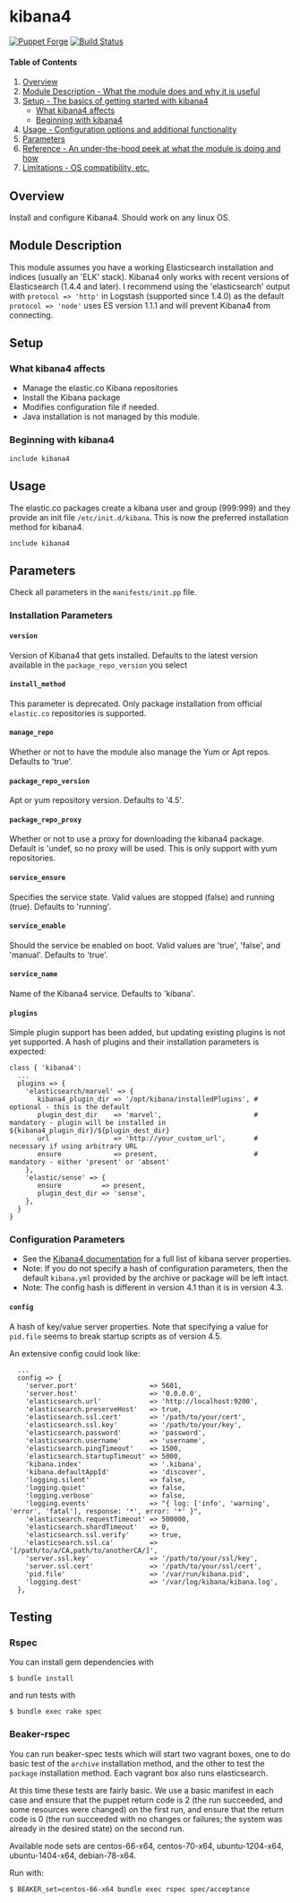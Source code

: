 # kibana4

[![Puppet Forge](http://img.shields.io/puppetforge/v/lesaux/kibana4.svg)](https://forge.puppetlabs.com/lesaux/kibana4)
[![Build Status](http://img.shields.io/travis/lesaux/puppet-kibana4.svg)](http://travis-ci.org/lesaux/puppet-kibana4)


#### Table of Contents

1. [Overview](#overview)
2. [Module Description - What the module does and why it is useful](#module-description)
3. [Setup - The basics of getting started with kibana4](#setup)
    * [What kibana4 affects](#what-kibana4-affects)
    * [Beginning with kibana4](#beginning-with-kibana4)
4. [Usage - Configuration options and additional functionality](#usage)
5. [Parameters](#parameters)
6. [Reference - An under-the-hood peek at what the module is doing and how](#reference)
7. [Limitations - OS compatibility, etc.](#limitations)

## Overview

Install and configure Kibana4. Should work on any linux OS.

## Module Description

This module assumes you have a working Elasticsearch installation and indices (usually an 'ELK' stack).  Kibana4 only works with recent versions of Elasticsearch (1.4.4 and later).  I recommend using the 'elasticsearch' output with `protocol => 'http'` in Logstash (supported since 1.4.0) as the default `protocol => 'node'` uses ES version 1.1.1 and will prevent Kibana4 from connecting.

## Setup

### What kibana4 affects

* Manage the elastic.co Kibana repositories
* Install the Kibana package
* Modifies configuration file if needed.
* Java installation is not managed by this module.

### Beginning with kibana4

```puppet
include kibana4
```

## Usage

The elastic.co packages create a kibana user and group (999:999) and they provide an init file `/etc/init.d/kibana`.  This is now the preferred installation method for kibana4.

```puppet
include kibana4
```

## Parameters

Check all parameters in the `manifests/init.pp` file.

### Installation Parameters

#### `version`

Version of Kibana4 that gets installed.  Defaults to the latest version available in the `package_repo_version` you select

#### `install_method`

This parameter is deprecated. Only package installation from official `elastic.co` repositories is supported.

#### `manage_repo`

Whether or not to have the module also manage the Yum or Apt repos.  Defaults to 'true'.

#### `package_repo_version`

Apt or yum repository version. Defaults to '4.5'.

#### `package_repo_proxy`

Whether or not to use a proxy for downloading the kibana4 package. Default is 'undef, so no proxy will be used. This is only support with yum repositories.

#### `service_ensure`

Specifies the service state. Valid values are stopped (false) and running (true).  Defaults to 'running'.

#### `service_enable`

Should the service be enabled on boot. Valid values are 'true', 'false', and 'manual'.  Defaults to 'true'.

#### `service_name`

Name of the Kibana4 service. Defaults to 'kibana'.

#### `plugins`

Simple plugin support has been added, but updating existing plugins is not yet supported.  A hash of plugins and their installation parameters is expected:

```puppet
class { 'kibana4':
  ...
  plugins => {
    'elasticsearch/marvel' => {
       kibana4_plugin_dir => '/opt/kibana/installedPlugins', # optional - this is the default
       plugin_dest_dir    => 'marvel',                       # mandatory - plugin will be installed in ${kibana4_plugin_dir}/${plugin_dest_dir}
       url                => 'http://your_custom_url',       # necessary if using arbitrary URL
       ensure             => present,                        # mandatory - either 'present' or 'absent'
    },
    'elastic/sense' => {
       ensure          => present,
       plugin_dest_dir => 'sense',
    },
  }
}
```

### Configuration Parameters

* See the [Kibana4 documentation](https://www.elastic.co/guide/en/kibana/current/kibana-server-properties.html) for a full list of kibana server properties.
* Note: If you do not specify a hash of configuration parameters, then the default `kibana.yml` provided by the archive or package will be left intact.
* Note: The config hash is different in version 4.1 than it is in version 4.3.

#### `config`

A hash of key/value server properties. Note that specifying a value for `pid.file` seems to break startup scripts as of version 4.5.

An extensive config could look like:

```puppet
  ...
  config => {
    'server.port'                  => 5601,
    'server.host'                  => '0.0.0.0',
    'elasticsearch.url'            => 'http://localhost:9200',
    'elasticsearch.preserveHost'   => true,
    'elasticsearch.ssl.cert'       => '/path/to/your/cert',
    'elasticsearch.ssl.key'        => '/path/to/your/key',
    'elasticsearch.password'       => 'password',
    'elasticsearch.username'       => 'username',
    'elasticsearch.pingTimeout'    => 1500,
    'elasticsearch.startupTimeout' => 5000,
    'kibana.index'                 => '.kibana',
    'kibana.defaultAppId'          => 'discover',
    'logging.silent'               => false,
    'logging.quiet'                => false,
    'logging.verbose'              => false,
    'logging.events'               => "{ log: ['info', 'warning', 'error', 'fatal'], response: '*', error: '*' }",
    'elasticsearch.requestTimeout' => 500000,
    'elasticsearch.shardTimeout'   => 0,
    'elasticsearch.ssl.verify'     => true,
    'elasticsearch.ssl.ca'         => '[/path/to/a/CA,path/to/anotherCA/]',
    'server.ssl.key'               => '/path/to/your/ssl/key',
    'server.ssl.cert'              => '/path/to/your/ssl/cert',
    'pid.file'                     => '/var/run/kibana.pid',
    'logging.dest'                 => '/var/log/kibana/kibana.log',
  },
```

## Testing

### Rspec

You can install gem dependencies with
```
$ bundle install
```
and run tests with
```
$ bundle exec rake spec
```

### Beaker-rspec

You can run beaker-spec tests which will start two vagrant boxes, one to do basic test of the `archive` installation method, and the other to test the `package` installation method. Each vagrant box also runs elasticsearch.

At this time these tests are fairly basic. We use a basic manifest in each case and ensure that the puppet return code is 2 (the run succeeded, and some resources were changed) on the first run, and ensure that the return code is 0 (the run succeeded with no changes or failures; the system was already in the desired state) on the second run.

Available node sets are centos-66-x64, centos-70-x64, ubuntu-1204-x64, ubuntu-1404-x64, debian-78-x64.

Run with:
```
$ BEAKER_set=centos-66-x64 bundle exec rspec spec/acceptance
```
